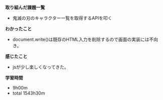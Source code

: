 **取り組んだ課題一覧**
* 鬼滅の刃のキャラクター一覧を取得するAPIを叩く

**わかったこと**
* document.write()は既存のHTML入力を削除するので画面の実装には不向き。

**感じたこと**
* jsが少し楽しくなってきた。

**学習時間**
* 9h00m
 * total 1543h30m
